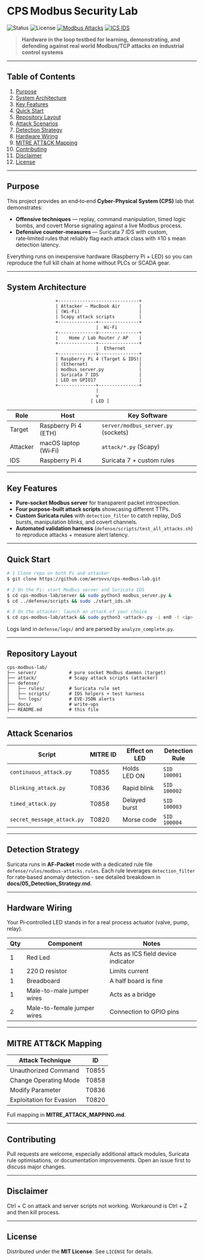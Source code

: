 # CPS Modbus Security Lab

![Status](https://img.shields.io/badge/status-active-brightgreen?style=flat-square) ![License](https://img.shields.io/badge/license-MIT-yellow?style=flat-square) [![Modbus Attacks](https://img.shields.io/badge/Modbus-Attacks-red)](docs/AttackMethodology.md)
[![ICS IDS](https://img.shields.io/badge/ICS-IDS-blue)](docs/DetectionStrategy.md)

> **Hardware in the loop testbed for learning, demonstrating, and defending against real world Modbus/TCP attacks on industrial control systems**

---

## Table of Contents

1. [Purpose](#purpose)
2. [System Architecture](#system_architecture)
3. [Key Features](#key-features)
4. [Quick Start](#quick-start)
5. [Repository Layout](#repository-layout)
6. [Attack Scenarios](#attack-scenarios)
7. [Detection Strategy](#detection-strategy)
8. [Hardware Wiring](#hardware-wiring)
9. [MITRE ATT\&CK Mapping](#mitre-attck-mapping)
10. [Contributing](#contributing)
11. [Disclaimer](#disclaimer)
12. [License](#license)

---

## Purpose

This project provides an end‑to‑end **Cyber‑Physical System (CPS)** lab that demonstrates:

* **Offensive techniques** — replay, command manipulation, timed logic bombs, and covert Morse signaling against a live Modbus process.
* **Defensive counter‑measures** — Suricata 7 IDS with custom, rate‑limited rules that reliably flag each attack class with ≤10 s mean detection latency.

Everything runs on inexpensive hardware (Raspberry Pi + LED) so you can reproduce the full kill chain at home without PLCs or SCADA gear.

---

## System Architecture

                      +------------------------------+
                      | Attacker – MacBook Air       |
                      | (Wi‑Fi)                      |
                      | Scapy attack scripts         |
                      +--------------+---------------+
                                     |  Wi‑Fi
                      +--------------v---------------+
                      |    Home / Lab Router / AP    |
                      +--------------+---------------+
                                     |  Ethernet
                      +--------------v---------------+
                      | Raspberry Pi 4 (Target & IDS)|
                      | (Ethernet)                   |
                      | modbus_server.py             |
                      | Suricata 7 IDS               |
                      | LED on GPIO17                |
                      +--------------+---------------+
                                     |
                                     v
                                   [ LED ]

| Role     | Host                 | Key Software                        |
| -------- | -------------------- | ----------------------------------- |
| Target   | Raspberry Pi 4 (ETH) | `server/modbus_server.py` (sockets) |
| Attacker | macOS laptop (Wi‑Fi) | `attack/*.py` (Scapy)               |
| IDS      | Raspberry Pi 4       | Suricata 7 + custom rules           |

---

## Key Features

* **Pure‑socket Modbus server** for transparent packet introspection.
* **Four purpose‑built attack scripts** showcasing different TTPs.
* **Custom Suricata rules** with `detection_filter` to catch replay, DoS bursts, manipulation blinks, and covert channels.
* **Automated validation harness** (`defense/scripts/test_all_attacks.sh`) to reproduce attacks + measure alert latency.

---

## Quick Start

```bash
# 1 Clone repo on both Pi and attacker
$ git clone https://github.com/aerovvs/cps-modbus-lab.git

# 2 On the Pi: start Modbus server and Suricata IDS
$ cd cps-modbus-lab/server && sudo python3 modbus_server.py &
$ cd ../defense/scripts && sudo ./start_ids.sh

# 3 On the attacker: launch an attack of your choice
$ cd cps-modbus-lab/attack && sudo python3 <attack>.py -i en0 -t <ip>
```

Logs land in `defense/logs/` and are parsed by `analyze_complete.py`.

---

## Repository Layout

```text
cps-modbus-lab/
├── server/            # pure socket Modbus daemon (target)
├── attack/            # Scapy attack scripts (attacker)
├── defense/
│   ├── rules/         # Suricata rule set
│   ├── scripts/       # IDS helpers + test harness
│   └── logs/          # EVE‑JSON alerts
├── docs/              # write‑ups
├── README.md          # this file
```

---

## Attack Scenarios

| Script                     | MITRE ID | Effect on LED | Detection Rule |
| -------------------------- | -------- | ------------- | -------------- |
| `continuous_attack.py`     | T0855    | Holds LED ON  | `SID 100001`   |
| `blinking_attack.py`       | T0836    | Rapid blink   | `SID 100002`   |
| `timed_attack.py`          | T0858    | Delayed burst | `SID 100003`   |
| `secret_message_attack.py` | T0820    | Morse code    | `SID 100004`   |

---

## Detection Strategy

Suricata runs in **AF‑Packet** mode with a dedicated rule file `defense/rules/modbus-attacks.rules`.
Each rule leverages `detection_filter` for rate‑based anomaly detection - see detailed breakdown in **docs/05\_Detection\_Strategy.md**.

---

## Hardware Wiring

Your Pi‑controlled LED stands in for a real process actuator (valve, pump, relay).

| Qty | Component                   | Notes                              |
| --- | --------------------------- | ---------------------------------- |
|  1  | Red Led                     | Acts as ICS field device indicator |
|  1  | 220 Ω resistor              | Limits current                     |
|  1  | Breadboard                  | A half board is fine               |
|  1  | Male-to-male jumper wires   | Acts as a bridge                   |
|  2  | Male-to-female jumper wires | Connection to GPIO pins            |

---

## MITRE ATT\&CK Mapping

| Attack Technique         | ID    |
| ------------------------ | ----- |
| Unauthorized Command     | T0855 |
| Change Operating Mode    | T0858 |
| Modify Parameter         | T0836 |
| Exploitation for Evasion | T0820 |

Full mapping in **MITRE\_ATTACK\_MAPPING.md**.

---

## Contributing

Pull requests are welcome, especially additional attack modules, Suricata rule optimisations, or documentation improvements. Open an issue first to discuss major changes.

---

## Disclaimer

Ctrl + C on attack and server scripts not working. Workaround is Ctrl + Z and then kill process. 

---

## License

Distributed under the **MIT License**. See `LICENSE` for details.
